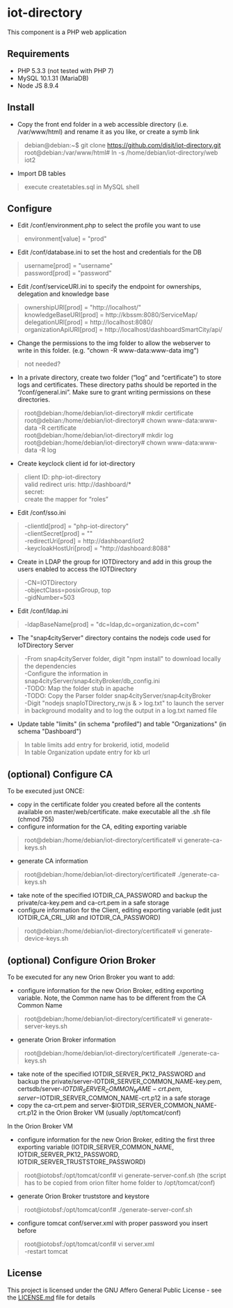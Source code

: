 # iot-directory
This component is a PHP web application

## Requirements
- PHP 5.3.3 (not tested with PHP 7)
- MySQL 10.1.31 (MariaDB)
- Node JS 8.9.4

## Install
- Copy the front end folder in a web accessible directory (i.e. /var/www/html) and rename it as you like, or create a symb link
>debian@debian:~$ git clone https://github.com/disit/iot-directory.git  
>root@debian:/var/www/html# ln -s /home/debian/iot-directory/web iot2  
- Import DB tables
>execute createtables.sql in MySQL shell  

## Configure
- Edit /conf/environment.php to select the profile you want to use
>environment[value] = "prod"
- Edit /conf/database.ini  to set the host and credentials for the DB
>username[prod] = "username"  
>password[prod] = "password"  
- Edit /conf/serviceURI.ini to specify the endpoint for ownerships, delegation and knowledge base
>ownershipURI[prod] = "http://localhost/"  
>knowledgeBaseURI[prod] = http://kbssm:8080/ServiceMap/  
>delegationURI[prod] = http://localhost:8080/  
>organizationApiURI[prod] = http://localhost/dashboardSmartCity/api/  
- Change the permissions to the img folder to allow the webserver to write in this folder. (e.g. "chown -R www-data:www-data img")
>not needed?  
- In a private directory, create two folder (“log” and “certificate”) to store logs and certificates. These directory paths should be reported in the “/conf/general.ini”. Make sure to grant writing permissions on these directories.
>root@debian:/home/debian/iot-directory# mkdir certificate  
>root@debian:/home/debian/iot-directory# chown www-data:www-data -R certificate  
>root@debian:/home/debian/iot-directory# mkdir log  
>root@debian:/home/debian/iot-directory# chown www-data:www-data -R log  
- Create keyclock client id for iot-directory  
>client ID: php-iot-directory  
>valid redirect uris: http://dashboard/*  
>secret: <php-iot-directory-secret>  
>create the mapper for “roles”  
- Edit /conf/sso.ini
>-clientId[prod] = "php-iot-directory"  
>-clientSecret[prod] = "<php-iot-directory-secret>"  
>-redirectUri[prod] = http://dashboard/iot2  
>-keycloakHostUri[prod] = "http://dashboard:8088"  
- Create in LDAP the group for IOTDirectory and add in this group the users enabled to access the IOTDirectory
>-CN=IOTDirectory  
>-objectClass=posixGroup, top   
>-gidNumber=503  
- Edit /conf/ldap.ini
>-ldapBaseName[prod] = "dc=ldap,dc=organization,dc=com"  
- The "snap4cityServer" directory contains the nodejs code used for IoTDirectory Server  
>-From snap4cityServer folder, digit "npm install" to download locally the dependencies  
>-Configure the information in snap4cityServer/snap4cityBroker/db_config.ini  
>-TODO: Map the folder stub in apache  
>-TODO: Copy the Parser folder snap4cityServer/snap4cityBroker  
>-Digit "nodejs snapIoTDirectory_rw.js & > log.txt" to launch the server in background modality and to log the output in a log.txt named file  
- Update table "limits" (in schema "profiled") and table "Organizations" (in schema "Dashboard")
>In table limits add entry for brokerid, iotid, modelid  
>In table Organization update entry for kb url  

## (optional) Configure CA

To be executed just ONCE:

- copy in the certificate folder you created before all the contents available on master/web/certificate. make executable all the .sh file (chmod 755)
- configure information for the CA, editing exporting variable
>root@debian:/home/debian/iot-directory/certificate# vi generate-ca-keys.sh  
- generate CA information
>root@debian:/home/debian/iot-directory/certificate# ./generate-ca-keys.sh  
- take note of the specified IOTDIR_CA_PASSWORD and backup the private/ca-key.pem and ca-crt.pem in a safe storage
- configure information for the Client, editing exporting variable (edit just IOTDIR_CA_CRL_URI and IOTDIR_CA_PASSWORD)
>root@debian:/home/debian/iot-directory/certificate# vi generate-device-keys.sh  

## (optional) Configure Orion Broker

To be executed for any new Orion Broker you want to add:

- configure information for the new Orion Broker, editing exporting variable. Note, the Common name has to be different from the CA Common Name
>root@debian:/home/debian/iot-directory/certificate# vi generate-server-keys.sh  
- generate Orion Broker information
>root@debian:/home/debian/iot-directory/certificate# ./generate-ca-keys.sh  
- take note of the specified IOTDIR_SERVER_PK12_PASSWORD and backup the private/server-IOTDIR_SERVER_COMMON_NAME-key.pem, certsdb/server-$IOTDIR_SERVER_COMMON_NAME-crt.pem, server-$IOTDIR_SERVER_COMMON_NAME-crt.p12 in a safe storage
- copy the ca-crt.pem and server-$IOTDIR_SERVER_COMMON_NAME-crt.p12 in the Orion Broker VM (usually /opt/tomcat/conf)

In the Orion Broker VM
- configure information for the new Orion Broker, editing the first three exporting variable (IOTDIR_SERVER_COMMON_NAME, IOTDIR_SERVER_PK12_PASSWORD, IOTDIR_SERVER_TRUSTSTORE_PASSWORD)
>root@iotobsf:/opt/tomcat/conf# vi generate-server-conf.sh (the script has to be copied from orion filter home folder to /opt/tomcat/conf)  
- generate Orion Broker truststore and keystore
>root@iotobsf:/opt/tomcat/conf# ./generate-server-conf.sh
- configure tomcat conf/server.xml with proper password you insert before
>root@iotobsf:/opt/tomcat/conf# vi server.xml 
><Connector allowHostHeaderMismatch="true" SSLEnabled="true" clientAuth="want" truststoreFile="conf/caCerts.jks" truststorePass="<IOTDIR_SERVER_TRUSTSTORE_PASSWORD>" keystoreFile="conf/tomcat.keystore" keystorePass="<IOTDIR_SERVER_PK12_PASSWORD>" maxThreads="200" port="8443" protocol="org.apache.coyote.http11.Http11NioProtocol" scheme="https" secure="true" sslProtocol="TLS" sslEnabledProtocols="TLSv1.3,TLSv1.2,TLSv1.1" ciphers="TLS_RSA_WITH_AES_128_CBC_SHA, TLS_RSA_WITH_AES_256_CBC_SHA"/>  
-restart tomcat  

## License

This project is licensed under the GNU Affero General Public License - see the [LICENSE.md](LICENSE) file for details
